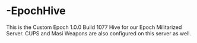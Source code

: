 # -EpochHive
This is the Custom Epoch 1.0.0 Build 1077 Hive for our Epoch Militarized Server. CUPS and Masi Weapons are also configured on this server as well.
